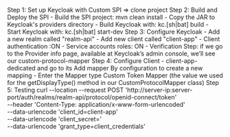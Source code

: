Step 1: Set up Keycloak with Custom SPI => clone project
Step 2: Build and Deploy the SPI
	- Build the SPI project: mvn clean install
	- Copy the JAR to Keycloak's providers directory
	- Build Keycloak with: kc.[sh|bat] build
	- Start Keycloak with: kc.[sh|bat] start-dev
Step 3: Configure Keycloak
	- Add a new realm called "realm-api"
	- Add new client called "client-app"
	- Client authentication :ON
	- Service accounts roles: ON
	- Verification Step: if we go to the Provider info page, available at Keycloak’s admin console, we’ll see our custom-protocol-mapper
Step 4: Configure Client
	- client-app-dedicated and go to its Add mapper By configuration to create a new mapping
	- Enter the Mapper type Custom Token Mapper (the value we used for the getDisplayType() method in our CustomProtocolMapper class)
Step 5: Testing
curl --location --request POST 'http://server-ip:server-port/auth/realms/realm-api/protocol/openid-connect/token' \
--header 'Content-Type: application/x-www-form-urlencoded' \
--data-urlencode 'client_id=client-app' \
--data-urlencode 'client_secret=<client-secret>' \
--data-urlencode 'grant_type=client_credentials'
